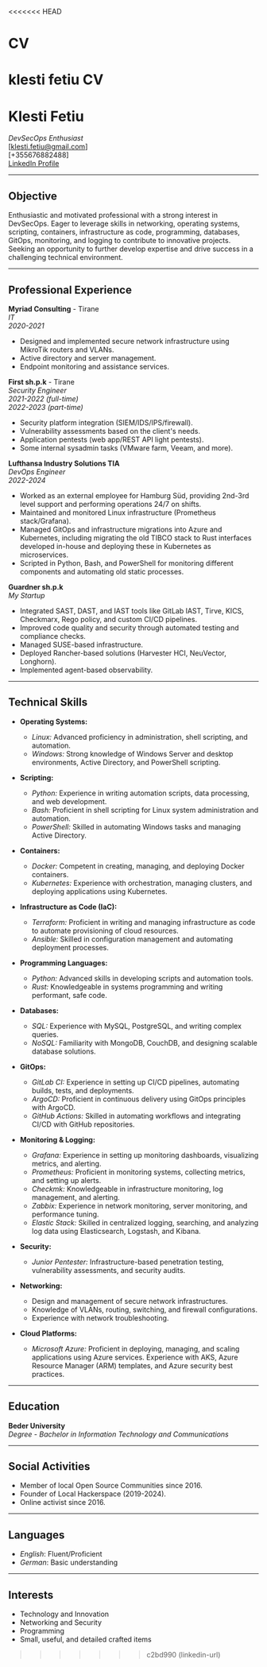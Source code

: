 <<<<<<< HEAD
# CV
klesti fetiu CV
=======
# Klesti Fetiu

*DevSecOps Enthusiast*  
[klesti.fetiu@gmail.com]  
[+355676882488]  
[LinkedIn Profile](https://www.linkedin.com/in/klesti-fetiu/)

---

## Objective

Enthusiastic and motivated professional with a strong interest in DevSecOps. Eager to leverage skills in networking, operating systems, scripting, containers, infrastructure as code, programming, databases, GitOps, monitoring, and logging to contribute to innovative projects. Seeking an opportunity to further develop expertise and drive success in a challenging technical environment.

---

## Professional Experience

**Myriad Consulting** - Tirane  
*IT*  
*2020-2021*

- Designed and implemented secure network infrastructure using MikroTik routers and VLANs.
- Active directory and server management.
- Endpoint monitoring and assistance services.

**First sh.p.k** - Tirane  
*Security Engineer*  
*2021-2022 (full-time)*  
*2022-2023 (part-time)*

- Security platform integration (SIEM/IDS/IPS/firewall).
- Vulnerability assessments based on the client's needs.
- Application pentests (web app/REST API light pentests).
- Some internal sysadmin tasks (VMware farm, Veeam, and more).

**Lufthansa Industry Solutions TIA**  
*DevOps Engineer*  
*2022-2024*

- Worked as an external employee for Hamburg Süd, providing 2nd-3rd level support and performing operations 24/7 on shifts.
- Maintained and monitored Linux infrastructure (Prometheus stack/Grafana).
- Managed GitOps and infrastructure migrations into Azure and Kubernetes, including migrating the old TIBCO stack to Rust interfaces developed in-house and deploying these in Kubernetes as microservices.
- Scripted in Python, Bash, and PowerShell for monitoring different components and automating old static processes.

**Guardner sh.p.k**  
*My Startup*

- Integrated SAST, DAST, and IAST tools like GitLab IAST, Tirve, KICS, Checkmarx, Rego policy, and custom CI/CD pipelines.
- Improved code quality and security through automated testing and compliance checks.
- Managed SUSE-based infrastructure.
- Deployed Rancher-based solutions (Harvester HCI, NeuVector, Longhorn).
- Implemented agent-based observability.

---

## Technical Skills

- **Operating Systems:**
  - *Linux:* Advanced proficiency in administration, shell scripting, and automation.
  - *Windows:* Strong knowledge of Windows Server and desktop environments, Active Directory, and PowerShell scripting.

- **Scripting:**
  - *Python:* Experience in writing automation scripts, data processing, and web development.
  - *Bash:* Proficient in shell scripting for Linux system administration and automation.
  - *PowerShell:* Skilled in automating Windows tasks and managing Active Directory.

- **Containers:**
  - *Docker:* Competent in creating, managing, and deploying Docker containers.
  - *Kubernetes:* Experience with orchestration, managing clusters, and deploying applications using Kubernetes.

- **Infrastructure as Code (IaC):**
  - *Terraform:* Proficient in writing and managing infrastructure as code to automate provisioning of cloud resources.
  - *Ansible:* Skilled in configuration management and automating deployment processes.

- **Programming Languages:**
  - *Python:* Advanced skills in developing scripts and automation tools.
  - *Rust:* Knowledgeable in systems programming and writing performant, safe code.

- **Databases:**
  - *SQL:* Experience with MySQL, PostgreSQL, and writing complex queries.
  - *NoSQL:* Familiarity with MongoDB, CouchDB, and designing scalable database solutions.

- **GitOps:**
  - *GitLab CI:* Experience in setting up CI/CD pipelines, automating builds, tests, and deployments.
  - *ArgoCD:* Proficient in continuous delivery using GitOps principles with ArgoCD.
  - *GitHub Actions:* Skilled in automating workflows and integrating CI/CD with GitHub repositories.

- **Monitoring & Logging:**
  - *Grafana:* Experience in setting up monitoring dashboards, visualizing metrics, and alerting.
  - *Prometheus:* Proficient in monitoring systems, collecting metrics, and setting up alerts.
  - *Checkmk:* Knowledgeable in infrastructure monitoring, log management, and alerting.
  - *Zabbix:* Experience in network monitoring, server monitoring, and performance tuning.
  - *Elastic Stack:* Skilled in centralized logging, searching, and analyzing log data using Elasticsearch, Logstash, and Kibana.

- **Security:**
  - *Junior Pentester:* Infrastructure-based penetration testing, vulnerability assessments, and security audits.

- **Networking:**
  - Design and management of secure network infrastructures.
  - Knowledge of VLANs, routing, switching, and firewall configurations.
  - Experience with network troubleshooting.

- **Cloud Platforms:**
  - *Microsoft Azure:* Proficient in deploying, managing, and scaling applications using Azure services. Experience with AKS, Azure Resource Manager (ARM) templates, and Azure security best practices.

---

## Education

**Beder University**  
*Degree* - *Bachelor in Information Technology and Communications*

---

## Social Activities

- Member of local Open Source Communities since 2016.
- Founder of Local Hackerspace (2019-2024).
- Online activist since 2016.

---

## Languages

- *English*: Fluent/Proficient
- *German*: Basic understanding

---

## Interests

- Technology and Innovation
- Networking and Security
- Programming
- Small, useful, and detailed crafted items
>>>>>>> c2bd990 (linkedin-url)
